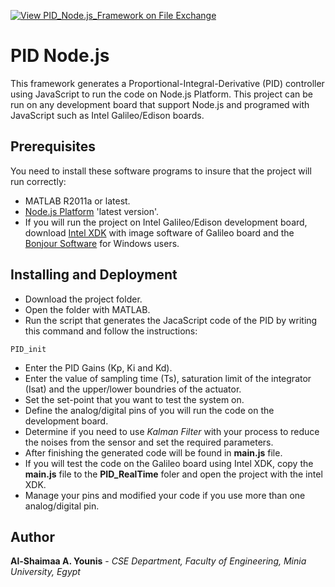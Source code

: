 [![View PID_Node.js_Framework on File Exchange](https://www.mathworks.com/matlabcentral/images/matlab-file-exchange.svg)](https://www.mathworks.com/matlabcentral/fileexchange/73931-pid_node-js_framework)

# PID Node.js
This framework generates a Proportional-Integral-Derivative (PID) controller using JavaScript to run the code on Node.js Platform. 
This project can be run on any development board that support Node.js and programed with JavaScript such as Intel Galileo/Edison boards.

## Prerequisites
You need to install these software programs to insure that the project will run correctly:
* MATLAB R2011a or latest. 
* [Node.js Platform](https://nodejs.org/en/download/current/) 'latest version'. 
* If you will run the project on Intel Galileo/Edison development board, download [Intel XDK]() with image software of Galileo board and the [Bonjour Software](https://bonjour.en.softonic.com/) for Windows users.

## Installing and Deployment
* Download the project folder.
* Open the folder with MATLAB.
* Run the script that generates the JacaScript code of the PID by writing this command and follow the instructions:
```
PID_init
```
* Enter the PID Gains (Kp, Ki and Kd).
* Enter the value of sampling time (Ts), saturation limit of the integrator (Isat) and the upper/lower boundries of the actuator.
* Set the set-point that you want to test the system on.
* Define the analog/digital pins of you will run the code on the development board.
* Determine if you need to use *Kalman Filter* with your process to reduce the noises from the sensor and set the required parameters. 
* After finishing the generated code will be found in **main.js** file.
* If you will test the code on the Galileo board using Intel XDK, copy the **main.js** file to the **PID_RealTime** foler and open the project with the intel XDK.
* Manage your pins and modified your code if you use more than one analog/digital pin. 

## Author
 **Al-Shaimaa A. Younis** - *CSE Department, Faculty of Engineering, Minia University, Egypt*
